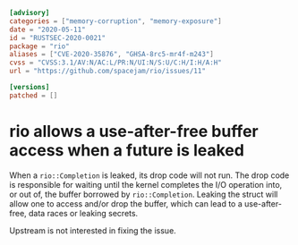 ```toml
[advisory]
categories = ["memory-corruption", "memory-exposure"]
date = "2020-05-11"
id = "RUSTSEC-2020-0021"
package = "rio"
aliases = ["CVE-2020-35876", "GHSA-8rc5-mr4f-m243"]
cvss = "CVSS:3.1/AV:N/AC:L/PR:N/UI:N/S:U/C:H/I:H/A:H"
url = "https://github.com/spacejam/rio/issues/11"

[versions]
patched = []
```

# rio allows a use-after-free buffer access when a future is leaked

When a `rio::Completion` is leaked, its drop code will not run. The drop code
is responsible for waiting until the kernel completes the I/O operation into, or
out of, the buffer borrowed by `rio::Completion`. Leaking the struct will allow
one to access and/or drop the buffer, which can lead to a use-after-free,
data races or leaking secrets.

Upstream is not interested in fixing the issue.
